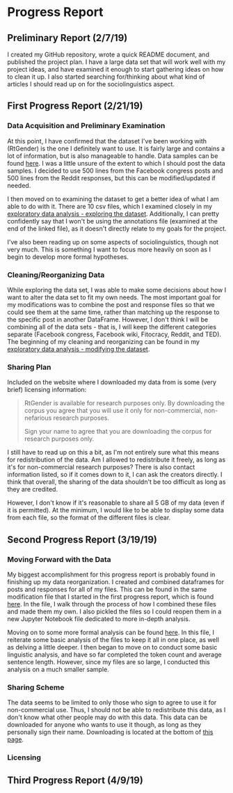 # Progress Report

## Preliminary Report (2/7/19)
I created my GitHub repository, wrote a quick README document, and published the project plan. I have a large data set that will work well with my project ideas, and have examined it enough to start gathering ideas on how to clean it up. I also started searching for/thinking about what kind of articles I should read up on for the sociolinguistics aspect.

## First Progress Report (2/21/19)
### Data Acquisition and Preliminary Examination
At this point, I have confirmed that the dataset I've been working with (RtGender) is the one I definitely want to use. It is fairly large and contains a lot of information, but is also manageable to handle. Data samples can be found [here](data_samples/). I was a little unsure of the extent to which I should post the data samples. I decided to use 500 lines from the Facebook congress posts and 500 lines from the Reddit responses, but this can be modified/updated if needed.

I then moved on to examining the dataset to get a better idea of what I am able to do with it. There are 10 csv files, which I examined closely in my [exploratory data analysis - exploring the dataset](exploratory_data_analysis/exploring_dataset.ipynb). Additionally, I can pretty confidently say that I won't be using the annotations file (examined at the end of the linked file), as it doesn't directly relate to my goals for the project.

I've also been reading up on some aspects of sociolinguistics, though not very much. This is something I want to focus more heavily on soon as I begin to develop more formal hypotheses.

### Cleaning/Reorganizing Data
While exploring the data set, I was able to make some decisions about how I want to alter the data set to fit my own needs. The most important goal for my modifications was to combine the post and response files so that we could see them at the same time, rather than matching up the response to the specific post in another DataFrame. However, I don't think I will be combining all of the data sets - that is, I will keep the different categories separate (Facebook congress, Facebook wiki, Fitocracy, Reddit, and TED). The beginning of my cleaning and reorganizing can be found in my [exploratory data analysis - modifying the dataset](exploratory_data_analysis/modifying_dataset.ipynb).

### Sharing Plan
Included on the website where I downloaded my data from is some (very brief) licensing information:

> RtGender is available for research purposes only. By downloading the corpus you agree that you will use it only for non-commercial, non-nefarious research purposes.
>
> Sign your name to agree that you are downloading the corpus for research purposes only.

I still have to read up on this a bit, as I'm not entirely sure what this means for redistribution of the data. Am I allowed to redistribute it freely, as long as it's for non-commercial research purposes? There is also contact information listed, so if it comes down to it, I can ask the creators directly. I think that overall, the sharing of the data shouldn't be too difficult as long as they are credited.

However, I don't know if it's reasonable to share all 5 GB of my data (even if it is permitted). At the minimum, I would like to be able to display some data from each file, so the format of the different files is clear.

## Second Progress Report (3/19/19)
### Moving Forward with the Data
My biggest accomplishment for this progress report is probably found in finishing up my data reorganization. I created and combined dataframes for posts and responses for all of my files. This can be found in the same modification file that I started in the first progress report, which is found [here](exploratory_data_analysis/modifying_dataset.ipynb). In the file, I walk through the process of how I combined these files and made them my own. I also pickled the files so I could reopen them in a new Jupyter Notebook file dedicated to more in-depth analysis.

Moving on to some more formal analysis can be found [here](exploratory_data_analysis/main_analysis.ipynb). In this file, I reiterate some basic analysis of the files to keep it all in one place, as well as delving a little deeper. I then began to move on to conduct some basic linguistic analysis, and have so far completed the token count and average sentence length. However, since my files are so large, I conducted this analysis on a much smaller sample.

### Sharing Scheme
The data seems to be limited to only those who sign to agree to use it for non-commercial use. Thus, I should not be able to redistribute this data, as I don't know what other people may do with this data. This data can be downloaded for anyone who wants to use it though, as long as they personally sign their name. Downloading is located at the bottom of [this page](https://nlp.stanford.edu/robvoigt/rtgender/).

### Licensing


## Third Progress Report (4/9/19)